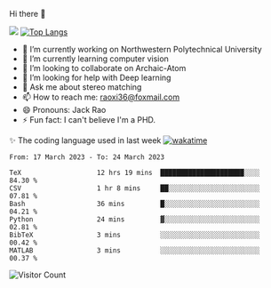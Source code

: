 Hi there 👋

![](https://github-readme-stats.vercel.app/api?username=Raohaocheng)
[![Top Langs](https://github-readme-stats.vercel.app/api/top-langs/?username=Raohaocheng&layout=compact)](https://github.com/anuraghazra/github-readme-stats)

- 🔭 I’m currently working on Northwestern Polytechnical University
- 🌱 I’m currently learning computer vision
- 👯 I’m looking to collaborate on Archaic-Atom
- 🤔 I’m looking for help with Deep learning
- 💬 Ask me about stereo matching
- 📫 How to reach me: raoxi36@foxmail.com
- 😄 Pronouns: Jack Rao
- ⚡ Fun fact: I can't believe I'm a PHD.

✨ The coding language used in last week [![wakatime](https://wakatime.com/badge/user/51ec5ec7-4742-4243-9eea-732ade32c0b7.svg)](https://wakatime.com/@51ec5ec7-4742-4243-9eea-732ade32c0b7)
<!--START_SECTION:waka-->

```text
From: 17 March 2023 - To: 24 March 2023

TeX                   12 hrs 19 mins  █████████████████████░░░░   84.30 %
CSV                   1 hr 8 mins     ██░░░░░░░░░░░░░░░░░░░░░░░   07.81 %
Bash                  36 mins         █░░░░░░░░░░░░░░░░░░░░░░░░   04.21 %
Python                24 mins         ▓░░░░░░░░░░░░░░░░░░░░░░░░   02.81 %
BibTeX                3 mins          ░░░░░░░░░░░░░░░░░░░░░░░░░   00.42 %
MATLAB                3 mins          ░░░░░░░░░░░░░░░░░░░░░░░░░   00.37 %
```

<!--END_SECTION:waka-->

![Visitor Count](https://profile-counter.glitch.me/Raohaocheng/count.svg)
